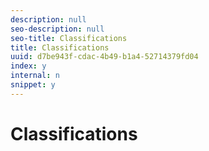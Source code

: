 ```yaml
---
description: null
seo-description: null
seo-title: Classifications
title: Classifications
uuid: d7be943f-cdac-4b49-b1a4-52714379fd04
index: y
internal: n
snippet: y
---
```


# Classifications

